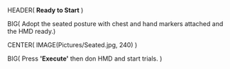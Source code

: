 HEADER( __Ready to Start__ )

BIG( Adopt the seated posture with chest and hand markers attached and the HMD ready.)

CENTER( IMAGE(Pictures/Seated.jpg, 240) )
 
BIG( Press __'Execute'__ then don HMD and start trials. )

